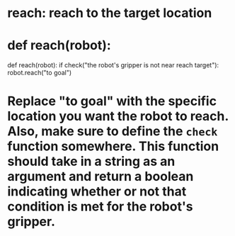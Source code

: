 # reach: reach to the target location
# def reach(robot):
def reach(robot):
    if check("the robot's gripper is not near reach target"):
        robot.reach("to goal")

# Replace "to goal" with the specific location you want the robot to reach. Also, make sure to define the `check` function somewhere. This function should take in a string as an argument and return a boolean indicating whether or not that condition is met for the robot's gripper.